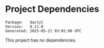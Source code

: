# Project Dependencies
    Package:   dactyl
    Version:   0.11.0
    Generated: 2025-05-21 03:01:06 UTC

This project has no dependencies.
